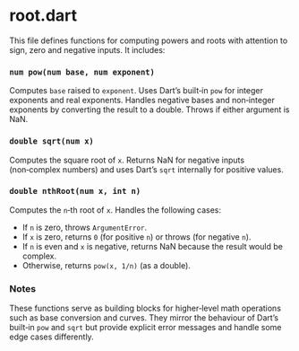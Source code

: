 # root.dart

This file defines functions for computing powers and roots with attention to sign, zero and negative inputs.  It includes:

### `num pow(num base, num exponent)`

Computes `base` raised to `exponent`.  Uses Dart’s built‑in `pow` for integer exponents and real exponents.  Handles negative bases and non‑integer exponents by converting the result to a double.  Throws if either argument is NaN.

### `double sqrt(num x)`

Computes the square root of `x`.  Returns NaN for negative inputs (non‑complex numbers) and uses Dart’s `sqrt` internally for positive values.

### `double nthRoot(num x, int n)`

Computes the `n`‑th root of `x`.  Handles the following cases:

- If `n` is zero, throws `ArgumentError`.
- If `x` is zero, returns `0` (for positive `n`) or throws (for negative `n`).
- If `n` is even and `x` is negative, returns NaN because the result would be complex.
- Otherwise, returns `pow(x, 1/n)` (as a double).

### Notes

These functions serve as building blocks for higher‑level math operations such as base conversion and curves.  They mirror the behaviour of Dart’s built‑in `pow` and `sqrt` but provide explicit error messages and handle some edge cases differently.
